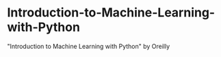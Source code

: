 # Introduction-to-Machine-Learning-with-Python
"Introduction to Machine Learning with Python" by Oreilly

